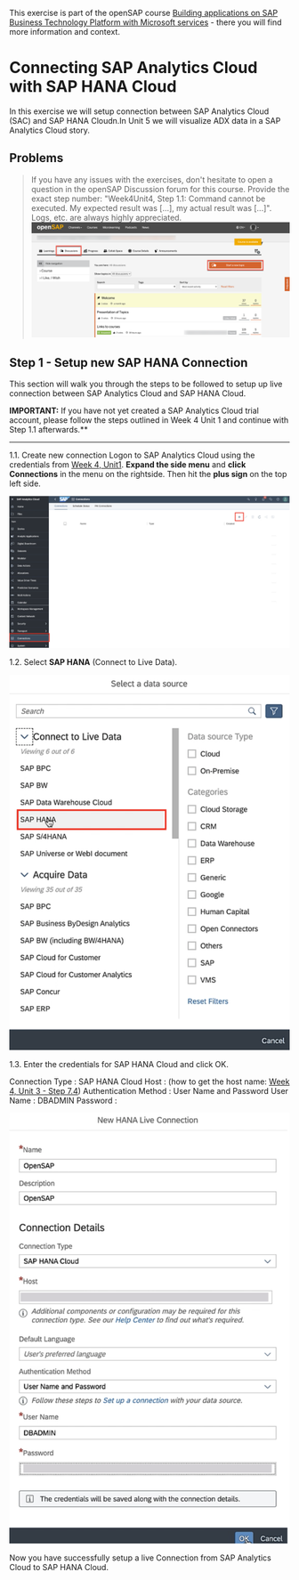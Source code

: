 
This exercise is part of the openSAP course [Building applications on SAP Business Technology Platform with Microsoft services](https://open.sap.com/courses/btpma1) - there you will find more information and context. 

# Connecting SAP Analytics Cloud with SAP HANA Cloud


In this exercise we will setup connection between SAP Analytics Cloud (SAC) and SAP HANA Cloudn.In Unit 5 we will visualize ADX data in a SAP Analytics Cloud story. 

## Problems
> If you have any issues with the exercises, don't hesitate to open a question in the openSAP Discussion forum for this course. Provide the exact step number: "Week4Unit4, Step 1.1: Command cannot be executed. My expected result was [...], my actual result was [...]". Logs, etc. are always highly appreciated. 
 ![OpenSAP Discussion](../../images/opensap-forum.png)
 
## Step 1 - Setup new SAP HANA Connection

This section will walk you through the steps to be followed to setup up live connection between SAP Analytics Cloud and SAP HANA Cloud.

**IMPORTANT:** If you have not yet created a SAP Analytics Cloud trial account, please follow the steps outlined in Week 4 Unit 1 and continue with Step 1.1 afterwards.**

---

1.1. Create new connection
Logon to SAP Analytics Cloud using the credentials from [Week 4, Unit1](../Unit1/README.md). **Expand the side menu** and **click Connections** in the menu on the rightside. Then hit the **plus sign** on the top left side.

![NewConnection](./images/01-new-connection.png)


1.2. Select **SAP HANA** (Connect to Live Data). 

![NewHANACloud](./images/02-hana-connection.png)


1.3. Enter the credentials for SAP HANA Cloud and click OK.

  Connection Type : SAP HANA Cloud
  Host : <your HANA Cloud instance host name> (how to get the host name: [Week 4, Unit 3 - Step 7.4](../Unit3/README.md#hostname))
  Authentication Method : User Name and Password
  User Name : DBADMIN
  Password : <Password for DBADMIN>
  
  ![Credentials](./images/03-credentials.png)
  
  Now you have successfully setup a live Connection from SAP Analytics Cloud to SAP HANA Cloud. 
